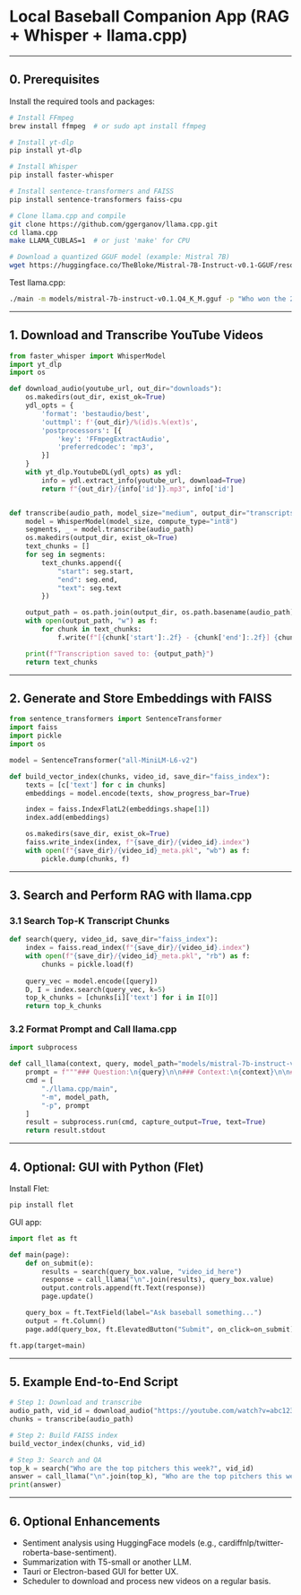 # Local Baseball Companion App (RAG + Whisper + llama.cpp)




---

## 0. Prerequisites

Install the required tools and packages:

```bash
# Install FFmpeg
brew install ffmpeg  # or sudo apt install ffmpeg

# Install yt-dlp
pip install yt-dlp

# Install Whisper
pip install faster-whisper

# Install sentence-transformers and FAISS
pip install sentence-transformers faiss-cpu

# Clone llama.cpp and compile
git clone https://github.com/ggerganov/llama.cpp.git
cd llama.cpp
make LLAMA_CUBLAS=1  # or just 'make' for CPU

# Download a quantized GGUF model (example: Mistral 7B)
wget https://huggingface.co/TheBloke/Mistral-7B-Instruct-v0.1-GGUF/resolve/main/mistral-7b-instruct-v0.1.Q4_K_M.gguf -P models/
```

Test llama.cpp:

```bash
./main -m models/mistral-7b-instruct-v0.1.Q4_K_M.gguf -p "Who won the 2023 World Series?"
```

---

## 1. Download and Transcribe YouTube Videos

```python
from faster_whisper import WhisperModel
import yt_dlp
import os

def download_audio(youtube_url, out_dir="downloads"):
    os.makedirs(out_dir, exist_ok=True)
    ydl_opts = {
        'format': 'bestaudio/best',
        'outtmpl': f'{out_dir}/%(id)s.%(ext)s',
        'postprocessors': [{
            'key': 'FFmpegExtractAudio',
            'preferredcodec': 'mp3',
        }]
    }
    with yt_dlp.YoutubeDL(ydl_opts) as ydl:
        info = ydl.extract_info(youtube_url, download=True)
        return f"{out_dir}/{info['id']}.mp3", info['id']


def transcribe(audio_path, model_size="medium", output_dir="transcripts"):
    model = WhisperModel(model_size, compute_type="int8")
    segments, _ = model.transcribe(audio_path)
    os.makedirs(output_dir, exist_ok=True)
    text_chunks = []
    for seg in segments:
        text_chunks.append({
            "start": seg.start,
            "end": seg.end,
            "text": seg.text
        })

    output_path = os.path.join(output_dir, os.path.basename(audio_path).replace(".mp3", ".txt"))
    with open(output_path, "w") as f:
        for chunk in text_chunks:
            f.write(f"[{chunk['start']:.2f} - {chunk['end']:.2f}] {chunk['text']}\n")

    print(f"Transcription saved to: {output_path}")
    return text_chunks
```

---

## 2. Generate and Store Embeddings with FAISS

```python
from sentence_transformers import SentenceTransformer
import faiss
import pickle
import os

model = SentenceTransformer("all-MiniLM-L6-v2")

def build_vector_index(chunks, video_id, save_dir="faiss_index"):
    texts = [c['text'] for c in chunks]
    embeddings = model.encode(texts, show_progress_bar=True)

    index = faiss.IndexFlatL2(embeddings.shape[1])
    index.add(embeddings)

    os.makedirs(save_dir, exist_ok=True)
    faiss.write_index(index, f"{save_dir}/{video_id}.index")
    with open(f"{save_dir}/{video_id}_meta.pkl", "wb") as f:
        pickle.dump(chunks, f)
```

---

## 3. Search and Perform RAG with llama.cpp

### 3.1 Search Top-K Transcript Chunks

```python
def search(query, video_id, save_dir="faiss_index"):
    index = faiss.read_index(f"{save_dir}/{video_id}.index")
    with open(f"{save_dir}/{video_id}_meta.pkl", "rb") as f:
        chunks = pickle.load(f)
    
    query_vec = model.encode([query])
    D, I = index.search(query_vec, k=5)
    top_k_chunks = [chunks[i]['text'] for i in I[0]]
    return top_k_chunks
```

### 3.2 Format Prompt and Call llama.cpp

```python
import subprocess

def call_llama(context, query, model_path="models/mistral-7b-instruct-v0.1.Q4_K_M.gguf"):
    prompt = f"""### Question:\n{query}\n\n### Context:\n{context}\n\n### Answer:\n"""
    cmd = [
        "./llama.cpp/main",
        "-m", model_path,
        "-p", prompt
    ]
    result = subprocess.run(cmd, capture_output=True, text=True)
    return result.stdout
```

---

## 4. Optional: GUI with Python (Flet)

Install Flet:

```bash
pip install flet
```

GUI app:

```python
import flet as ft

def main(page):
    def on_submit(e):
        results = search(query_box.value, "video_id_here")
        response = call_llama("\n".join(results), query_box.value)
        output.controls.append(ft.Text(response))
        page.update()

    query_box = ft.TextField(label="Ask baseball something...")
    output = ft.Column()
    page.add(query_box, ft.ElevatedButton("Submit", on_click=on_submit), output)

ft.app(target=main)
```

---

## 5. Example End-to-End Script

```python
# Step 1: Download and transcribe
audio_path, vid_id = download_audio("https://youtube.com/watch?v=abc123")
chunks = transcribe(audio_path)

# Step 2: Build FAISS index
build_vector_index(chunks, vid_id)

# Step 3: Search and QA
top_k = search("Who are the top pitchers this week?", vid_id)
answer = call_llama("\n".join(top_k), "Who are the top pitchers this week?")
print(answer)
```

---

## 6. Optional Enhancements

- Sentiment analysis using HuggingFace models (e.g., cardiffnlp/twitter-roberta-base-sentiment).
- Summarization with T5-small or another LLM.
- Tauri or Electron-based GUI for better UX.
- Scheduler to download and process new videos on a regular basis.